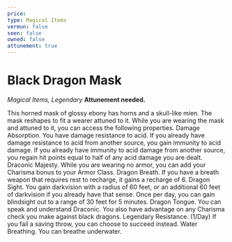 ```yaml
---
price: 
type: Magical Items
vermun: false
seen: false
owned: false
attunement: true
---
```

# Black Dragon Mask

*Magical Items, Legendary* **Attunement needed.**

This horned mask of glossy ebony has horns and a skull-like mien. The mask reshapes to fit a wearer attuned to it. While you are wearing the mask and attuned to it, you can access the following properties. Damage Absorption. You have damage resistance to acid. If you already have damage resistance to acid from another source, you gain immunity to acid damage. If you already have immunity to acid damage from another source, you regain hit points equal to half of any acid damage you are dealt. Draconic Majesty. While you are wearing no armor, you can add your Charisma bonus to your Armor Class. Dragon Breath. If you have a breath weapon that requires rest to recharge, it gains a recharge of 6. Dragon Sight. You gain darkvision with a radius of 60 feet, or an additional 60 feet of darkvision if you already have that sense. Once per day, you can gain blindsight out to a range of 30 feet for 5 minutes. Dragon Tongue. You can speak and understand Draconic. You also have advantage on any Charisma check you make against black dragons. Legendary Resistance. (1/Day) If you fail a saving throw, you can choose to succeed instead. Water Breathing. You can breathe underwater.
